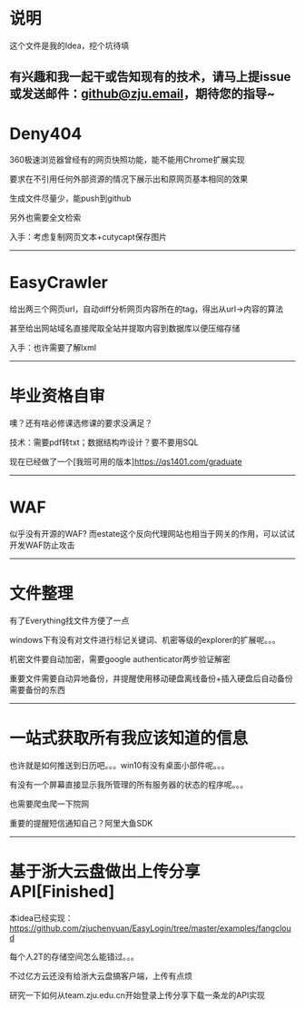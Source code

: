 # 说明
这个文件是我的Idea，挖个坑待填

有兴趣和我一起干或告知现有的技术，请马上提issue或发送邮件：github@zju.email，期待您的指导~
----
# Deny404

360极速浏览器曾经有的网页快照功能，能不能用Chrome扩展实现

要求在不引用任何外部资源的情况下展示出和原网页基本相同的效果

生成文件尽量少，能push到github

另外也需要全文检索

入手：考虑复制网页文本+cutycapt保存图片

----
# EasyCrawler

给出两三个网页url，自动diff分析网页内容所在的tag，得出从url→内容的算法

甚至给出网站域名直接爬取全站并提取内容到数据库以便压缩存储

入手：也许需要了解lxml

----
# 毕业资格自审

噢？还有啥必修课选修课的要求没满足？

技术：需要pdf转txt；数据结构咋设计？要不要用SQL

现在已经做了一个[我班可用的版本]https://qs1401.com/graduate

----
# WAF

似乎没有开源的WAF? 而estate这个反向代理网站也相当于网关的作用，可以试试开发WAF防止攻击

----
# 文件整理

有了Everything找文件方便了一点

windows下有没有对文件进行标记关键词、机密等级的explorer的扩展呢。。。

机密文件要自动加密，需要google authenticator两步验证解密

重要文件需要自动异地备份，并提醒使用移动硬盘离线备份+插入硬盘后自动备份需要备份的东西

----
# 一站式获取所有我应该知道的信息

也许就是如何推送到日历吧。。。win10有没有桌面小部件呢。。。

有没有一个屏幕直接显示我所管理的所有服务器的状态的程序呢。。。

也需要爬虫爬一下院网

重要的提醒短信通知自己？阿里大鱼SDK

----
# 基于浙大云盘做出上传分享API[Finished]

本idea已经实现：https://github.com/zjuchenyuan/EasyLogin/tree/master/examples/fangcloud

每个人2T的存储空间怎么能错过。。。

不过亿方云还没有给浙大云盘搞客户端，上传有点烦

研究一下如何从team.zju.edu.cn开始登录上传分享下载一条龙的API实现